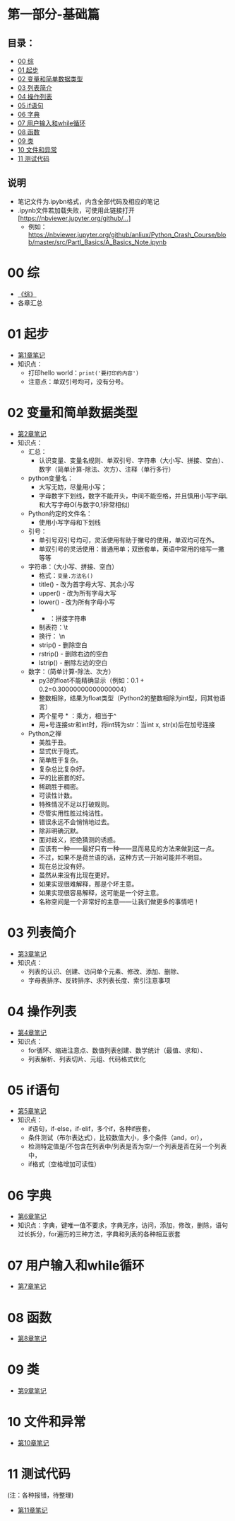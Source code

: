 # 第一部分-基础篇



## 目录：
<!-- GFM-TOC -->
* [00 综](#00-综)
* [01 起步](#01-起步)
* [02 变量和简单数据类型](#02-变量和简单数据类型)
* [03 列表简介](#03-列表简介)
* [04 操作列表](#04-操作列表)
* [05 if语句](#05-if语句)
* [06 字典](#06-字典)
* [07 用户输入和while循环](#07-用户输入和while循环)
* [08 函数](#08-函数)
* [09 类](#09-类)
* [10 文件和异常](#10-文件和异常)
* [11 测试代码](#11-测试代码)
<!-- GFM-TOC -->


## 说明
- 笔记文件为.ipybn格式，内含全部代码及相应的笔记
- .ipynb文件若加载失败，可使用此链接打开 [https://nbviewer.jupyter.org/github/...]
  - 例如：https://nbviewer.jupyter.org/github/anliux/Python_Crash_Course/blob/master/src/PartI_Basics/A_Basics_Note.ipynb

# 00 综
- [《综》](https://github.com/anliux/Python_Crash_Course/blob/master/src/PartI_Basics/A_Basics_Note.ipynb)
- 各章汇总


# 01 起步
- [第1章笔记]()
- 知识点：
  - 打印hello world：`print('要打印的内容')`
  - 注意点：单双引号均可，没有分号。


# 02 变量和简单数据类型
- [第2章笔记]()
- 知识点：
  - 汇总：
    - 认识变量、变量名规则、单双引号、字符串（大小写、拼接、空白）、数字（简单计算-除法、次方）、注释（单行多行）
  - python变量名：
    - 大写无妨，尽量用小写；
    - 字母数字下划线，数字不能开头，中间不能空格，并且慎用小写字母L和大写字母O(与数字0,1非常相似)
  - Python约定的文件名：
    - 使用小写字母和下划线
  - 引号：
    - 单引号双引号均可，灵活使用有助于撇号的使用，单双均可在外。
    - 单双引号的灵活使用：普通用单；双嵌套单，英语中常用的缩写一撇等等
  - 字符串：（大小写、拼接、空白）
    - 格式：`变量.方法名()`
    - title() - 改为首字母大写、其余小写
    - upper() - 改为所有字母大写
    - lower() - 改为所有字母小写
    - + ：拼接字符串
    - 制表符：\t
    - 换行： \n
    - strip() - 删除空白
    - rstrip() - 删除右边的空白
    - lstrip() - 删除左边的空白
  - 数字：（简单计算-除法、次方）
    - py3的float不能精确显示（例如：0.1 + 0.2=0.30000000000000004）
    - 整数相除，结果为float类型（Python2的整数相除为int型，同其他语言）
    - 两个星号 * ：乘方，相当于^
    - 用+号连接str和int时，将int转为str：当int x, str(x)后在加号连接
  - Python之禅
    - 美胜于丑。
    - 显式优于隐式。
    - 简单胜于复杂。
    - 复杂总比复杂好。
    - 平的比嵌套的好。
    - 稀疏胜于稠密。
    - 可读性计数。
    - 特殊情况不足以打破规则。
    - 尽管实用性胜过纯洁性。
    - 错误永远不会悄悄地过去。
    - 除非明确沉默。
    - 面对歧义，拒绝猜测的诱惑。
    - 应该有一种——最好只有一种——显而易见的方法来做到这一点。
    - 不过，如果不是荷兰语的话，这种方式一开始可能并不明显。
    - 现在总比没有好。
    - 虽然从来没有比现在更好。
    - 如果实现很难解释，那是个坏主意。
    - 如果实现很容易解释，这可能是一个好主意。
    - 名称空间是一个非常好的主意——让我们做更多的事情吧！


# 03 列表简介
- [第3章笔记]()
- 知识点：
  - 列表的认识、创建、访问单个元素、修改、添加、删除、
  - 字母表排序、反转排序、求列表长度、索引注意事项


# 04 操作列表
- [第4章笔记]()
- 知识点：
  - for循环、缩进注意点、数值列表创建、数学统计（最值、求和）、
  - 列表解析、列表切片、元组、代码格式优化


# 05 if语句
- [第5章笔记]()
- 知识点：
  - if语句，if-else，if-elif，多个if，各种if嵌套，
  - 条件测试（布尔表达式），比较数值大小，多个条件（and，or），
  - 检测特定值是/不包含在列表中/列表是否为空/一个列表是否在另一个列表中，
  - if格式（空格增加可读性）


# 06 字典
- [第6章笔记]()
- 知识点：字典，键唯一值不要求，字典无序，访问，添加，修改，删除，语句过长拆分，for遍历的三种方法，字典和列表的各种相互嵌套


# 07 用户输入和while循环
- [第7章笔记]()



# 08 函数
- [第8章笔记]()



# 09 类
- [第9章笔记]()



# 10 文件和异常
- [第10章笔记]()



# 11 测试代码  
(注：各种报错，待整理)
- [第11章笔记]()
